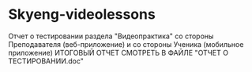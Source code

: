 # Skyeng-videolessons
Отчет о тестировании раздела "Видеопрактика" со стороны Преподавателя (веб-приложение) и со стороны Ученика (мобильное приложение)
ИТОГОВЫЙ ОТЧЕТ СМОТРЕТЬ В ФАЙЛЕ "ОТЧЕТ О ТЕСТИРОВАНИИ.doc"
